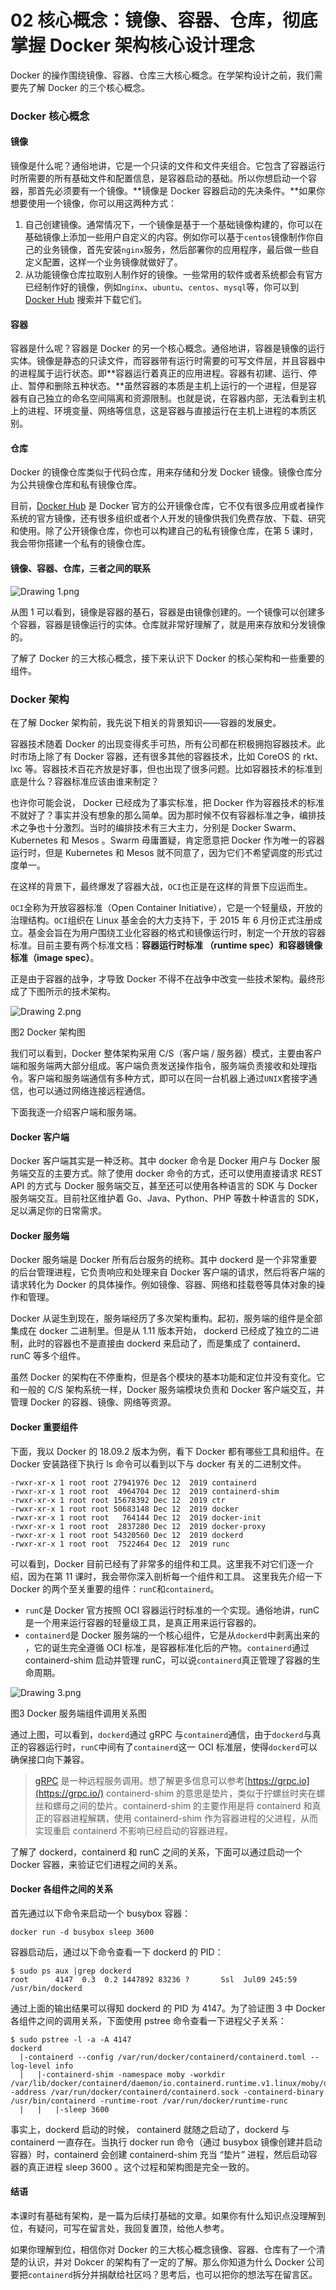 # 02 核心概念：镜像、容器、仓库，彻底掌握 Docker 架构核心设计理念

Docker 的操作围绕镜像、容器、仓库三大核心概念。在学架构设计之前，我们需要先了解 Docker 的三个核心概念。

### Docker 核心概念

#### 镜像

镜像是什么呢？通俗地讲，它是一个只读的文件和文件夹组合。它包含了容器运行时所需要的所有基础文件和配置信息，是容器启动的基础。所以你想启动一个容器，那首先必须要有一个镜像。\*\*镜像是 Docker 容器启动的先决条件。\*\*如果你想要使用一个镜像，你可以用这两种方式：

1. 自己创建镜像。通常情况下，一个镜像是基于一个基础镜像构建的，你可以在基础镜像上添加一些用户自定义的内容。例如你可以基于`centos`镜像制作你自己的业务镜像，首先安装`nginx`服务，然后部署你的应用程序，最后做一些自定义配置，这样一个业务镜像就做好了。
1. 从功能镜像仓库拉取别人制作好的镜像。一些常用的软件或者系统都会有官方已经制作好的镜像，例如`nginx`、`ubuntu`、`centos`、`mysql`等，你可以到 [Docker Hub](https://hub.docker.com/) 搜索并下载它们。

#### 容器

容器是什么呢？容器是 Docker 的另一个核心概念。通俗地讲，容器是镜像的运行实体。镜像是静态的只读文件，而容器带有运行时需要的可写文件层，并且容器中的进程属于运行状态。即\*\*容器运行着真正的应用进程。容器有初建、运行、停止、暂停和删除五种状态。\*\*虽然容器的本质是主机上运行的一个进程，但是容器有自己独立的命名空间隔离和资源限制。也就是说，在容器内部，无法看到主机上的进程、环境变量、网络等信息，这是容器与直接运行在主机上进程的本质区别。

#### 仓库

Docker 的镜像仓库类似于代码仓库，用来存储和分发 Docker 镜像。镜像仓库分为公共镜像仓库和私有镜像仓库。

目前，[Docker Hub](https://hub.docker.com/) 是 Docker 官方的公开镜像仓库，它不仅有很多应用或者操作系统的官方镜像，还有很多组织或者个人开发的镜像供我们免费存放、下载、研究和使用。除了公开镜像仓库，你也可以构建自己的私有镜像仓库，在第 5 课时，我会带你搭建一个私有的镜像仓库。

#### 镜像、容器、仓库，三者之间的联系

![Drawing 1.png](assets/Ciqc1F9PYryALHVmAABihjRzo4c527.png)

从图 1 可以看到，镜像是容器的基石，容器是由镜像创建的。一个镜像可以创建多个容器，容器是镜像运行的实体。仓库就非常好理解了，就是用来存放和分发镜像的。

了解了 Docker 的三大核心概念，接下来认识下 Docker 的核心架构和一些重要的组件。

### Docker 架构

在了解 Docker 架构前，我先说下相关的背景知识——容器的发展史。

容器技术随着 Docker 的出现变得炙手可热，所有公司都在积极拥抱容器技术。此时市场上除了有 Docker 容器，还有很多其他的容器技术，比如 CoreOS 的 rkt、lxc 等。容器技术百花齐放是好事，但也出现了很多问题。比如容器技术的标准到底是什么？容器标准应该由谁来制定？

也许你可能会说， Docker 已经成为了事实标准，把 Docker 作为容器技术的标准不就好了？事实并没有想象的那么简单。因为那时候不仅有容器标准之争，编排技术之争也十分激烈。当时的编排技术有三大主力，分别是 Docker Swarm、Kubernetes 和 Mesos 。Swarm 毋庸置疑，肯定愿意把 Docker 作为唯一的容器运行时，但是 Kubernetes 和 Mesos 就不同意了，因为它们不希望调度的形式过度单一。

在这样的背景下，最终爆发了容器大战，`OCI`也正是在这样的背景下应运而生。

`OCI`全称为开放容器标准（Open Container Initiative），它是一个轻量级，开放的治理结构。`OCI`组织在 Linux 基金会的大力支持下，于 2015 年 6 月份正式注册成立。基金会旨在为用户围绕工业化容器的格式和镜像运行时，制定一个开放的容器标准。目前主要有两个标准文档：**容器运行时标准 （runtime spec）和容器镜像标准（image spec）**。

正是由于容器的战争，才导致 Docker 不得不在战争中改变一些技术架构。最终形成了下图所示的技术架构。

![Drawing 2.png](assets/Ciqc1F9PYtCAC1GSAADIK4E6wrc368.png)

图2 Docker 架构图

我们可以看到，Docker 整体架构采用 C/S（客户端 / 服务器）模式，主要由客户端和服务端两大部分组成。客户端负责发送操作指令，服务端负责接收和处理指令。客户端和服务端通信有多种方式，即可以在同一台机器上通过`UNIX`套接字通信，也可以通过网络连接远程通信。

下面我逐一介绍客户端和服务端。

#### Docker 客户端

Docker 客户端其实是一种泛称。其中 docker 命令是 Docker 用户与 Docker 服务端交互的主要方式。除了使用 docker 命令的方式，还可以使用直接请求 REST API 的方式与 Docker 服务端交互，甚至还可以使用各种语言的 SDK 与 Docker 服务端交互。目前社区维护着 Go、Java、Python、PHP 等数十种语言的 SDK，足以满足你的日常需求。

#### Docker 服务端

Docker 服务端是 Docker 所有后台服务的统称。其中 dockerd 是一个非常重要的后台管理进程，它负责响应和处理来自 Docker 客户端的请求，然后将客户端的请求转化为 Docker 的具体操作。例如镜像、容器、网络和挂载卷等具体对象的操作和管理。

Docker 从诞生到现在，服务端经历了多次架构重构。起初，服务端的组件是全部集成在 docker 二进制里。但是从 1.11 版本开始， dockerd 已经成了独立的二进制，此时的容器也不是直接由 dockerd 来启动了，而是集成了 containerd、runC 等多个组件。

虽然 Docker 的架构在不停重构，但是各个模块的基本功能和定位并没有变化。它和一般的 C/S 架构系统一样，Docker 服务端模块负责和 Docker 客户端交互，并管理 Docker 的容器、镜像、网络等资源。

#### Docker 重要组件

下面，我以 Docker 的 18.09.2 版本为例，看下 Docker 都有哪些工具和组件。在 Docker 安装路径下执行 ls 命令可以看到以下与 docker 有关的二进制文件。

```
-rwxr-xr-x 1 root root 27941976 Dec 12  2019 containerd
-rwxr-xr-x 1 root root  4964704 Dec 12  2019 containerd-shim
-rwxr-xr-x 1 root root 15678392 Dec 12  2019 ctr
-rwxr-xr-x 1 root root 50683148 Dec 12  2019 docker
-rwxr-xr-x 1 root root   764144 Dec 12  2019 docker-init
-rwxr-xr-x 1 root root  2837280 Dec 12  2019 docker-proxy
-rwxr-xr-x 1 root root 54320560 Dec 12  2019 dockerd
-rwxr-xr-x 1 root root  7522464 Dec 12  2019 runc
```

可以看到，Docker 目前已经有了非常多的组件和工具。这里我不对它们逐一介绍，因为在第 11 课时，我会带你深入剖析每一个组件和工具。 这里我先介绍一下 Docker 的两个至关重要的组件：`runC`和`containerd`。

- `runC`是 Docker 官方按照 OCI 容器运行时标准的一个实现。通俗地讲，runC 是一个用来运行容器的轻量级工具，是真正用来运行容器的。
- `containerd`是 Docker 服务端的一个核心组件，它是从`dockerd`中剥离出来的 ，它的诞生完全遵循 OCI 标准，是容器标准化后的产物。`containerd`通过 containerd-shim 启动并管理 runC，可以说`containerd`真正管理了容器的生命周期。

![Drawing 3.png](assets/Ciqc1F9PYuuAQINxAAA236heaL0459.png)

图3 Docker 服务端组件调用关系图

通过上图，可以看到，`dockerd`通过 gRPC 与`containerd`通信，由于`dockerd`与真正的容器运行时，`runC`中间有了`containerd`这一 OCI 标准层，使得`dockerd`可以确保接口向下兼容。

> [gRPC](https://grpc.io/) 是一种远程服务调用。想了解更多信息可以参考[https://grpc.io](https://grpc.io/) containerd-shim 的意思是垫片，类似于拧螺丝时夹在螺丝和螺母之间的垫片。containerd-shim 的主要作用是将 containerd 和真正的容器进程解耦，使用 containerd-shim 作为容器进程的父进程，从而实现重启 containerd 不影响已经启动的容器进程。

了解了 dockerd，containerd 和 runC 之间的关系，下面可以通过启动一个 Docker 容器，来验证它们进程之间的关系。

#### Docker 各组件之间的关系

首先通过以下命令来启动一个 busybox 容器：

```
docker run -d busybox sleep 3600
```

容器启动后，通过以下命令查看一下 dockerd 的 PID：

```
$ sudo ps aux |grep dockerd
root      4147  0.3  0.2 1447892 83236 ?       Ssl  Jul09 245:59 /usr/bin/dockerd
```

通过上面的输出结果可以得知 dockerd 的 PID 为 4147。为了验证图 3 中 Docker 各组件之间的调用关系，下面使用 pstree 命令查看一下进程父子关系：

```
$ sudo pstree -l -a -A 4147
dockerd
  |-containerd --config /var/run/docker/containerd/containerd.toml --log-level info
  |   |-containerd-shim -namespace moby -workdir /var/lib/docker/containerd/daemon/io.containerd.runtime.v1.linux/moby/d14d20507073e5743e607efd616571c834f1a914f903db6279b8de4b5ba3a45a -address /var/run/docker/containerd/containerd.sock -containerd-binary /usr/bin/containerd -runtime-root /var/run/docker/runtime-runc
  |   |   |-sleep 3600
```

事实上，dockerd 启动的时候， containerd 就随之启动了，dockerd 与 containerd 一直存在。当执行 docker run 命令（通过 busybox 镜像创建并启动容器）时，containerd 会创建 containerd-shim 充当 “垫片” 进程，然后启动容器的真正进程 sleep 3600 。这个过程和架构图是完全一致的。

#### 结语

本课时有基础有架构，是一篇为后续打基础的文章。如果你有什么知识点没理解到位，有疑问，可写在留言处，我回复置顶，给他人参考。

如果你理解到位，相信你对 Docker 的三大核心概念镜像、容器、仓库有了一个清楚的认识，并对 Dokcer 的架构有了一定的了解。那么你知道为什么 Docker 公司要把`containerd`拆分并捐献给社区吗？思考后，也可以把你的想法写在留言区。
